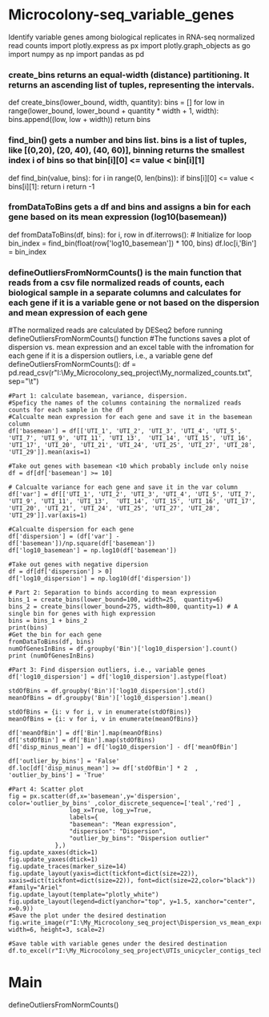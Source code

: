 # Microcolony-seq_variable_genes
Identify variable genes among biological replicates in RNA-seq normalized read counts
import plotly.express as px
import plotly.graph_objects as go
import numpy as np
import pandas as pd

### create_bins returns an equal-width (distance) partitioning. It returns an ascending list of tuples, representing the intervals. 
def create_bins(lower_bound, width, quantity):
    bins = []
    for low in range(lower_bound,
                     lower_bound + quantity * width + 1, width):
        bins.append((low, low + width))
    return bins

### find_bin() gets a number and bins list. bins is a list of tuples, like [(0,20), (20, 40), (40, 60)], binning returns the smallest index i of bins so that bin[i][0] <= value < bin[i][1]
def find_bin(value, bins):
    for i in range(0, len(bins)):
        if bins[i][0] <= value < bins[i][1]:
            return i
    return -1

### fromDataToBins gets a df and bins and assigns a bin for each gene based on its mean expression (log10(basemean))
def fromDataToBins(df, bins):
    for i, row in df.iterrows():  # Initialize for loop
        bin_index = find_bin(float(row['log10_basemean']) * 100, bins)
        df.loc[i,'Bin'] = bin_index

### defineOutliersFromNormCounts() is the main function that reads from a csv file normalized reads of counts, each biological sample in a separate columns and calculates for each gene if it is a variable gene or not based on the dispersion and mean expression of each gene
#The normalized reads are calculated by DESeq2 before running defineOutliersFromNormCounts() function
#The functions saves a plot of dispersion vs. mean expression and an excel table with the infromation for each gene if it is a dispersion outliers, i.e., a variable gene
def defineOutliersFromNormCounts():
    df = pd.read_csv(r"I:\My_Microcolony_seq_project\My_normalized_counts.txt", sep="\t")

    #Part 1: calculate basemean, variance, dispersion.
    #Speficy the names of the columns containing the normalized reads counts for each sample in the df
    #Calcualte mean expression for each gene and save it in the basemean column
    df['basemean'] = df[['UTI_1', 'UTI_2', 'UTI_3', 'UTI_4', 'UTI_5', 'UTI_7', 'UTI_9', 'UTI_11', 'UTI_13',  'UTI_14', 'UTI_15', 'UTI_16', 'UTI_17', 'UTI_20', 'UTI_21', 'UTI_24', 'UTI_25', 'UTI_27', 'UTI_28', 'UTI_29']].mean(axis=1)

    #Take out genes with basemean <10 which probably include only noise
    df = df[df['basemean'] >= 10]

    # Calcualte variance for each gene and save it in the var column
    df['var'] = df[['UTI_1', 'UTI_2', 'UTI_3', 'UTI_4', 'UTI_5', 'UTI_7', 'UTI_9', 'UTI_11', 'UTI_13',  'UTI_14', 'UTI_15', 'UTI_16', 'UTI_17', 'UTI_20', 'UTI_21', 'UTI_24', 'UTI_25', 'UTI_27', 'UTI_28', 'UTI_29']].var(axis=1)

    #Calcualte dispersion for each gene
    df['dispersion'] = (df['var'] - df['basemean'])/np.square(df['basemean'])
    df['log10_basemean'] = np.log10(df['basemean'])

    #Take out genes with negative dipersion
    df = df[df['dispersion'] > 0]
    df['log10_dispersion'] = np.log10(df['dispersion'])

    # Part 2: Separation to binds according to mean expression
    bins_1 = create_bins(lower_bound=100, width=25,  quantity=6)
    bins_2 = create_bins(lower_bound=275, width=800, quantity=1) # A single bin for genes with high expression
    bins = bins_1 + bins_2
    print(bins)
    #Get the bin for each gene
    fromDataToBins(df, bins)
    numOfGenesInBins = df.groupby('Bin')['log10_dispersion'].count()
    print (numOfGenesInBins)

    #Part 3: Find dispersion outliers, i.e., variable genes
    df['log10_dispersion'] = df['log10_dispersion'].astype(float)

    stdOfBins = df.groupby('Bin')['log10_dispersion'].std()
    meanOfBins = df.groupby('Bin')['log10_dispersion'].mean()

    stdOfBins = {i: v for i, v in enumerate(stdOfBins)}
    meanOfBins = {i: v for i, v in enumerate(meanOfBins)}

    df['meanOfBin'] = df['Bin'].map(meanOfBins)
    df['stdOfBin'] = df['Bin'].map(stdOfBins)
    df['disp_minus_mean'] = df['log10_dispersion'] - df['meanOfBin']

    df['outlier_by_bins'] = 'False'
    df.loc[df['disp_minus_mean'] >= df['stdOfBin'] * 2  , 'outlier_by_bins'] = 'True'

    #Part 4: Scatter plot
    fig = px.scatter(df,x='basemean',y='dispersion', color='outlier_by_bins' ,color_discrete_sequence=['teal','red'] ,
                     log_x=True, log_y=True,
                     labels={
                     "basemean": "Mean expression",
                     "dispersion": "Dispersion",
                     "outlier_by_bins": "Dispersion outlier"
                 },)
    fig.update_xaxes(dtick=1)
    fig.update_yaxes(dtick=1)
    fig.update_traces(marker_size=14)
    fig.update_layout(yaxis=dict(tickfont=dict(size=22)), xaxis=dict(tickfont=dict(size=22)), font=dict(size=22,color="black")) #family="Ariel"
    fig.update_layout(template="plotly_white")
    fig.update_layout(legend=dict(yanchor="top", y=1.5, xanchor="center", x=0.9))
    #Save the plot under the desired destination
    fig.write_image(r"I:\My_Microcolony_seq_project\Dispersion_vs_mean_expression_scatter_plot.jpeg", width=6, height=3, scale=2)

    #Save table with variable genes under the desired destination
    df.to_excel(r"I:\My_Microcolony_seq_project\UTIs_unicycler_contigs_tech_std_2_210224.xlsx")

# Main
defineOutliersFromNormCounts()
